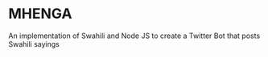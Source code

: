 # MHENGA
An implementation of Swahili and Node JS to create a Twitter Bot that posts Swahili sayings
